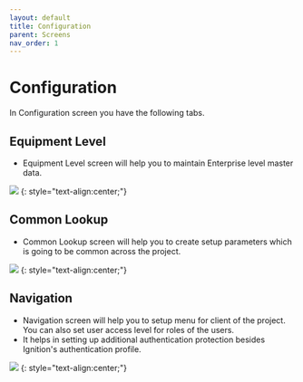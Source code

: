```yaml
---
layout: default
title: Configuration
parent: Screens
nav_order: 1
---
```

# Configuration

In Configuration screen you have the following tabs.

## Equipment Level
* Equipment Level screen will help you to maintain Enterprise level master data.

![](../../../assets/images/screens/equipmentlevel.png)
{: style="text-align:center;"}

## Common Lookup
* Common Lookup screen will help you to create setup parameters which is going to be common across the project.

![](../../../assets/images/screens/commonlookup.png) 
{: style="text-align:center;"}

## Navigation
* Navigation screen will help you to setup menu for client of the project. You can also set user access level for roles of the users.
* It helps in setting up additional authentication protection besides Ignition's authentication profile.

![](../../../assets/images/screens/navigation.png) 
{: style="text-align:center;"}


